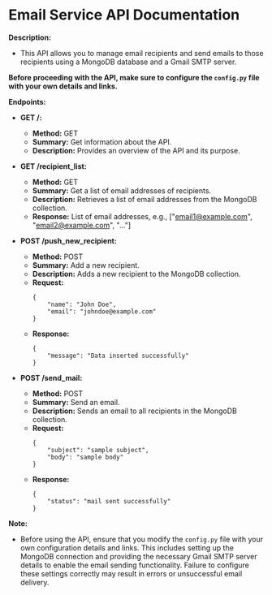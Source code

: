# Email Service API Documentation

**Description:**

- This API allows you to manage email recipients and send emails to those recipients using a MongoDB database and a Gmail SMTP server.

**Before proceeding with the API, make sure to configure the `config.py` file with your own details and links.**

**Endpoints:**

- **GET /:**

  - **Method:** GET
  - **Summary:** Get information about the API.
  - **Description:** Provides an overview of the API and its purpose.

- **GET /recipient_list:**

  - **Method:** GET
  - **Summary:** Get a list of email addresses of recipients.
  - **Description:** Retrieves a list of email addresses from the MongoDB collection.
  - **Response:** List of email addresses, e.g., ["email1@example.com", "email2@example.com", "..."]

- **POST /push_new_recipient:**

  - **Method:** POST
  - **Summary:** Add a new recipient.
  - **Description:** Adds a new recipient to the MongoDB collection.
  - **Request:**
    ```
    {
        "name": "John Doe",
        "email": "johndoe@example.com"
    }
    ```
  - **Response:**
    ```
    {
        "message": "Data inserted successfully"
    }
    ```

- **POST /send_mail:**
  - **Method:** POST
  - **Summary:** Send an email.
  - **Description:** Sends an email to all recipients in the MongoDB collection.
  - **Request:**
    ```
    {
        "subject": "sample subject",
        "body": "sample body"
    }
    ```
  - **Response:**
    ```
    {
        "status": "mail sent successfully"
    }
    ```

**Note:**

- Before using the API, ensure that you modify the `config.py` file with your own configuration details and links. This includes setting up the MongoDB connection and providing the necessary Gmail SMTP server details to enable the email sending functionality. Failure to configure these settings correctly may result in errors or unsuccessful email delivery.

